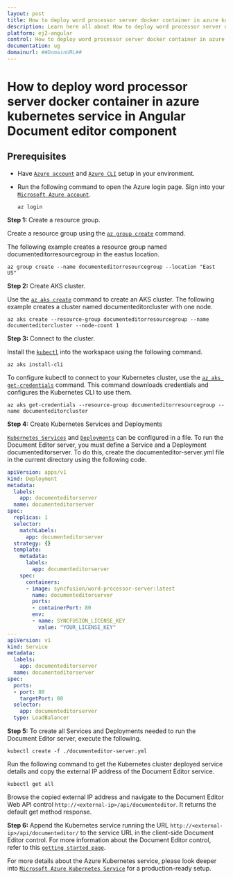 ```yaml
---
layout: post
title: How to deploy word processor server docker container in azure kubernetes service in Angular Document editor component | Syncfusion
description: Learn here all about How to deploy word processor server docker container in azure kubernetes service in Syncfusion Angular Document editor component of Syncfusion Essential JS 2 and more.
platform: ej2-angular
control: How to deploy word processor server docker container in azure kubernetes service 
documentation: ug
domainurl: ##DomainURL##
---
```

# How to deploy word processor server docker container in azure kubernetes service in Angular Document editor component

## Prerequisites

* Have [`Azure account`](https://azure.microsoft.com/en-gb/) and [`Azure CLI`](https://docs.microsoft.com/en-us/cli/azure/?view=azure-cli-latest) setup in your environment.
* Run the following command to open the Azure login page. Sign into your [`Microsoft Azure account`](https://azure.microsoft.com/en-gb/).

    ```
    az login
    ```

**Step 1:** Create a resource group.

Create a resource group using the [`az group create`](https://docs.microsoft.com/en-us/cli/azure/group#az-group-create) command.

The following example creates a resource group named documenteditorresourcegroup in the eastus location.

```
az group create --name documenteditorresourcegroup --location "East US"
```

**Step 2:** Create AKS cluster.

Use the [`az aks create`](https://docs.microsoft.com/en-us/cli/azure/aks?view=azure-cli-latest#az-aks-create) command to create an AKS cluster. The following example creates a cluster named documenteditorcluster with one node.

```
az aks create --resource-group documenteditorresourcegroup --name documenteditorcluster --node-count 1
```

**Step 3:** Connect to the cluster.

Install the [`kubectl`](https://kubernetes.io/docs/reference/kubectl/kubectl/) into the workspace using the following command.

```
az aks install-cli
```

To configure kubectl to connect to your Kubernetes cluster, use the [`az aks get-credentials`](https://docs.microsoft.com/en-us/cli/azure/aks?view=azure-cli-latest#az-aks-get-credentials) command. This command downloads credentials and configures the Kubernetes CLI to use them.

```
az aks get-credentials --resource-group documenteditorresourcegroup --name documenteditorcluster
```

**Step 4:** Create Kubernetes Services and Deployments

[`Kubernetes Services`](https://kubernetes.io/docs/concepts/services-networking/service/) and [`Deployments`](https://kubernetes.io/docs/concepts/workloads/controllers/deployment/) can be configured in a file. To run the Document Editor server, you must define a Service and a Deployment documenteditorserver. To do this, create the documenteditor-server.yml file in the current directory using the following code.

```yaml
apiVersion: apps/v1
kind: Deployment
metadata:
  labels:
    app: documenteditorserver
  name: documenteditorserver
spec:
  replicas: 1
  selector:
    matchLabels:
      app: documenteditorserver
  strategy: {}
  template:
    metadata:
      labels:
        app: documenteditorserver
    spec:
      containers:
      - image: syncfusion/word-processor-server:latest
        name: documenteditorserver
        ports:
        - containerPort: 80
        env:
        - name: SYNCFUSION_LICENSE_KEY
          value: "YOUR_LICENSE_KEY"
---
apiVersion: v1
kind: Service
metadata:
  labels:
    app: documenteditorserver
  name: documenteditorserver
spec:
  ports:
  - port: 80
    targetPort: 80
  selector:
    app: documenteditorserver
  type: LoadBalancer
```

**Step 5:** To create all Services and Deployments needed to run the Document Editor server, execute the following.

```console
kubectl create -f ./documenteditor-server.yml
```

Run the following command to get the Kubernetes cluster deployed service details and copy the external IP address of the Document Editor service.

```console
kubectl get all
```

Browse the copied external IP address and navigate to the Document Editor Web API control `http://<external-ip>/api/documenteditor`. It returns the default get method response.

**Step 6:** Append the Kubernetes service running the URL `http://<external-ip>/api/documenteditor/` to the service URL in the client-side Document Editor control. For more information about the Document Editor control, refer to this [`getting started page`](https://ej2.syncfusion.com/javascript/documentation/document-editor/getting-started).

For more details about the Azure Kubernetes service, please look deeper into [`Microsoft Azure Kubernetes Service`](https://docs.microsoft.com/en-us/azure/aks/kubernetes-walkthrough) for a production-ready setup.
